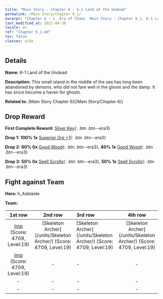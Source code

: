 ```yaml
---
title: "Main Story - Chapter 6 - 6-1 Land of the Undead"
permalink: /Main Story/Chapter 6_1/
excerpt: "Chapter 6 - 1. Era of Chaos  Main Story - Chapter 6_1. 6-1 Land of the Undead"
last_modified_at: 2021-04-26
locale: en
ref: "Chapter 6_1.md"
toc: false
classes: wide
---
```


## Details

 **Name:** 6-1 Land of the Undead

 **Description:** This small island in the middle of the sea has long been abandoned by demons, who did not fare well in the gloom and the damp. It has since become a haven for ghosts.

 **Related to:** [Main Story Chapter 6](/Main Story/Chapter 6/)

## Drop Reward

 **First Complete Reward:** [Silver Key](/Items/con_693/){: .btn .btn--era3}

 **Drop 1:** **100% 1x** [Superior Ore +1](/Items/mat_19/){: .btn .btn--era3}

 **Drop 2:** **60% 0x** [Good Wood](/Items/mat_13/){: .btn .btn--era3}, **40% 1x** [Good Wood](/Items/mat_13/){: .btn .btn--era3}

 **Drop 3:** **50% 0x** [Spell Scrolls](/Items/con_694/){: .btn .btn--era3}, **50% 1x** [Spell Scrolls](/Items/con_694/){: .btn .btn--era3}


## Fight against Team
 **Hero:** h_Adelaide

 **Team:**


  | 1st row | 2nd row | 3rd row | 4th row |
  |:----:|:----:|:----|:----:|
  | [Imp](/units/Imp/) (Score: 4709, Level:19)  | [Skeleton Archer](/units/Skeleton Archer/) (Score: 4709, Level:19)  | [Skeleton Archer](/units/Skeleton Archer/) (Score: 4709, Level:19)  | [Skeleton Archer](/units/Skeleton Archer/) (Score: 4709, Level:19)  |
  | [Imp](/units/Imp/) (Score: 4709, Level:19)  | - | - | - |
  | - | - | - | - |
  | - | - | - | - |


